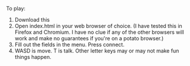 To play:

1. Download this
2. Open index.html in your web browser of choice. (I have tested this in Firefox and Chromium. I have no clue if any of the other browsers will work and make no guarantees if you're on a potato browser.)
3. Fill out the fields in the menu. Press connect.
4. WASD is move. T is talk. Other letter keys may or may not make fun things happen.
